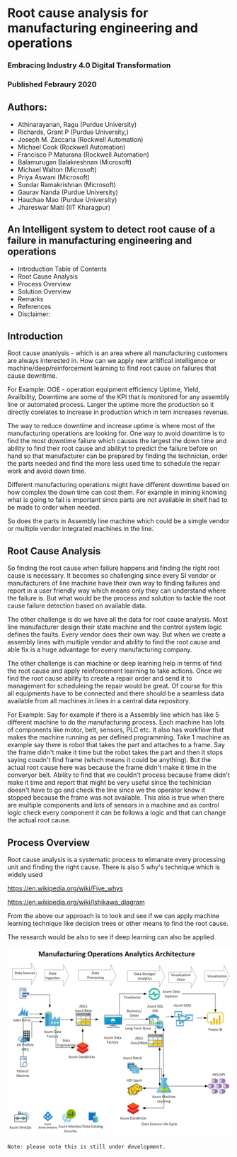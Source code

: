 # Root cause analysis for manufacturing engineering and operations

### Embracing Industry 4.0 Digital Transformation  
### Published Febraury 2020 

## Authors:
- Athinarayanan, Ragu (Purdue University)
- Richards, Grant P (Purdue University,)
- Joseph M. Zaccaria (Rockwell Automation)
- Michael Cook (Rockwell Automation)
- Francisco P Maturana (Rockwell Automation)
- Balamurugan Balakreshnan (Microsoft)
- Michael Walton (Microsoft)
- Priya Aswani (Microsoft)
- Sundar Ramakrishnan (Microsoft)
- Gaurav Nanda (Purdue University)
- Hauchao Mao (Purdue University)
- Jhareswar Maiti (IIT Kharagpur)

## An Intelligent system to detect root cause of a failure in manufacturing engineering and operations

- Introduction Table of Contents
- Root Cause Analysis
- Process Overview
- Solution Overview
- Remarks
- References
- Disclaimer:

## Introduction

Root cause ananlysis - which is an area where all manufacturing customers are always interested in. How can we apply new aritifical intelligence or machine/deep/reinforcement learning to find root cause on failures that cause downtime. 

For Example: OOE - operation equipment efficiency Uptime, Yield, Availbility, Downtime are some of the KPI that is monitored for any assembly line or automated process. Larger the uptime more the production so it directly corelates to increase in production which in tern increases revenue.

The way to reduce downtime and increase uptime is where most of the manufacturing operations are looking for. One way to avoid downtime is to find the most downtime failure which causes the largest the down time and ability to find their root cause and abilityt to predict the failure before on hand so that manufacturer can be prepared by finding the technician, order the parts needed and find the more less used time to schedule the repair work and avoid down time.

Different manufacturing operations might have different downtime based on how complex the down time can cost them. For example in mining knowing what is going to fail is important since parts are not available in shelf had to be made to order when needed. 

So does the parts in Assembly line machine which could be a simgle vendor or multiple vendor integrated machines in the line. 

## Root Cause Analysis

So finding the root cause when failure happens and finding the right root cause is necessary. It becomes so challenging since every SI vendor or manufacturers of line machine have their own way to finding failures and report in a user friendly way which means only they can understand where the failure is. But what would be the process and solution to tackle the root cause failure detection based on available data.

The other challenge is do we have all the data for root cause analysis. Most line manufacturer design their state machine and the control system logic defines the faults. Every vendor does their own way. But when we create a assembly lines with multiple vendor and ability to find the root cause and able fix is a huge advantage for every manufacturing company.

The other challenge is can machine or deep learning help in terms of find the root cause and apply reinforcement learning to take actions. Once we find the root cause ability to create a repair order and send it to management for scheduleing the repair would be great. Of course for this all equipments have to be connected and there should be a seamless data available from all machines in lines in a central data repository.

For Example:
Say for example if there is a Assembly line which has like 5 different machine to do the manufacturing process. Each machine has lots of components like motor, belt, sensors, PLC etc. It also has workflow that makes the machine running as per defined programming. Take 1 machine as example say there is robot that takes the part and attaches to a frame. Say the frame didn't make it time but the robot takes the part and then it stops saying coudn't find frame (which means it could be anything). But the actual root cause here was because the frame didn't make it time in the converyor belt. Ability to find that we couldn't process because frame didn't make it time and report that might be very useful since the techinician doesn't have to go and check the line since we the operator know it stopped because the frame was not available. This also is true when there are multiple components and lots of sensors in a machine and as control logic check every component it can be follows a logic and that can change the actual root cause.

## Process Overview

Root cause analysis is a systematic process to elimanate every processing unit and finding the right cause. 
There is also 5 why's technique which is widely used

https://en.wikipedia.org/wiki/Five_whys

https://en.wikipedia.org/wiki/Ishikawa_diagram

From the above our approach is to look and see if we can apply machine learning technique like decision trees or other means to find the root cause.

The research would be also to see if deep learning can also be applied.

![alt text](https://github.com/balakreshnan/AIInManufacturing/blob/master/mfgopsanalyticsarch.jpg "Architecture")

```
Note: please note this is still under development.
```
